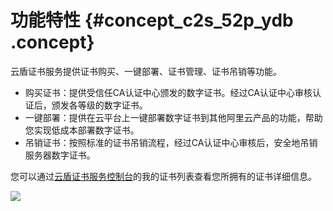 # 功能特性 {#concept_c2s_52p_ydb .concept}

云盾证书服务提供证书购买、一键部署、证书管理、证书吊销等功能。

-   购买证书：提供受信任CA认证中心颁发的数字证书。经过CA认证中心审核认证后，颁发各等级的数字证书。
-   一键部署：提供在云平台上一键部署数字证书到其他阿里云产品的功能，帮助您实现低成本部署数字证书。
-   吊销证书：按照标准的证书吊销流程，经过CA认证中心审核后，安全地吊销服务器数字证书。

您可以通过[云盾证书服务控制台](https://yundun.console.aliyun.com/?p=cas#/cas/home)的我的证书列表查看您所拥有的证书详细信息。

![](http://static-aliyun-doc.oss-cn-hangzhou.aliyuncs.com/assets/img/13555/4173_zh-CN.jpg)

